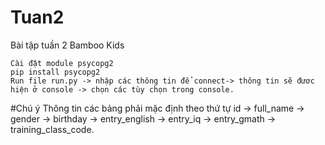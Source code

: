 # Tuan2
Bài tập tuần 2 Bamboo Kids

    Cài đặt module psycopg2
    pip install psycopg2
    Run file run.py -> nhập các thông tin để connect-> thông tin sẽ đươc
    hiện ở console -> chọn các tùy chọn trong console.

#Chú ý
    Thông tin các bảng phải mặc định theo thứ tự
    id -> full_name -> gender -> birthday -> entry_english -> entry_iq ->
    entry_gmath -> training_class_code.
